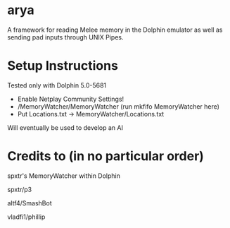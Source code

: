 # arya
A framework for reading Melee memory in the Dolphin emulator as well as sending pad inputs through UNIX Pipes.

# Setup Instructions
Tested only with Dolphin 5.0-5681
- Enable Netplay Community Settings!
- /MemoryWatcher/MemoryWatcher (run mkfifo MemoryWatcher here)
- Put Locations.txt -> MemoryWatcher/Locations.txt

Will eventually be used to develop an AI 
# Credits to (in no particular order)
spxtr's MemoryWatcher within Dolphin

spxtr/p3

altf4/SmashBot

vladfi1/phillip

